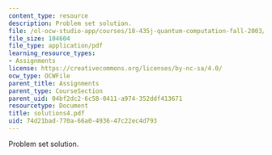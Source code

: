 ```yaml
---
content_type: resource
description: Problem set solution.
file: /ol-ocw-studio-app/courses/18-435j-quantum-computation-fall-2003/74d21bad770a66a0493647c22ec4d793_solutions4.pdf
file_size: 104604
file_type: application/pdf
learning_resource_types:
- Assignments
license: https://creativecommons.org/licenses/by-nc-sa/4.0/
ocw_type: OCWFile
parent_title: Assignments
parent_type: CourseSection
parent_uid: 04bf2dc2-6c58-0411-a974-352ddf413671
resourcetype: Document
title: solutions4.pdf
uid: 74d21bad-770a-66a0-4936-47c22ec4d793
---
```

Problem set solution.